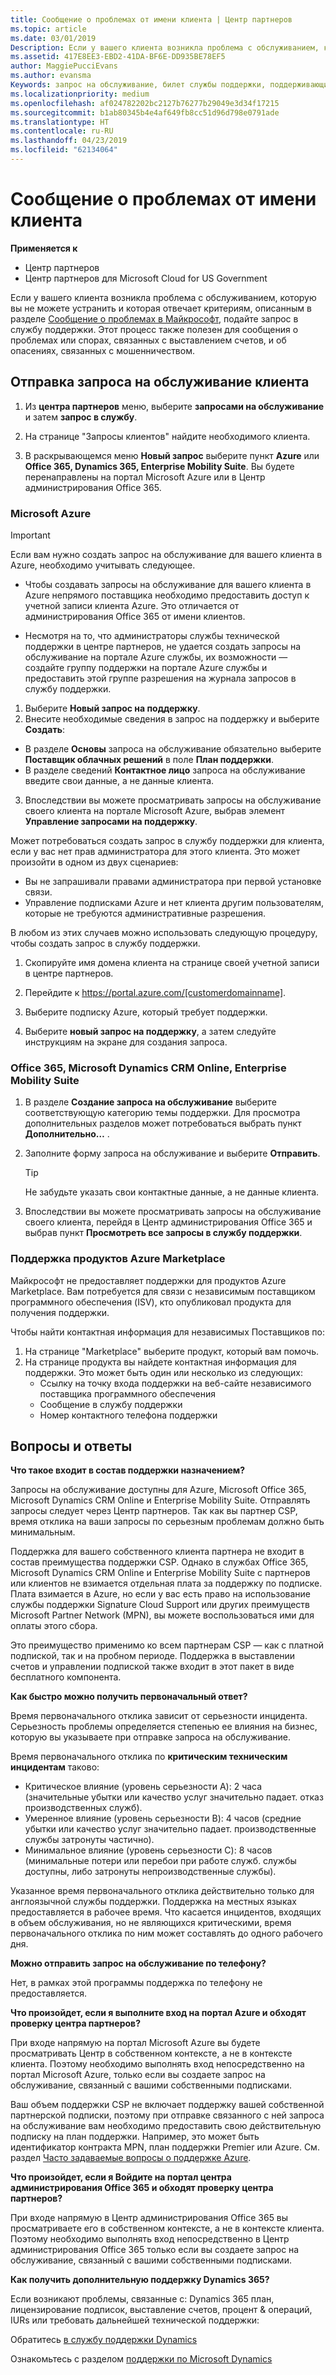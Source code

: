 ```yaml
---
title: Сообщение о проблемах от имени клиента | Центр партнеров
ms.topic: article
ms.date: 03/01/2019
Description: Если у вашего клиента возникла проблема с обслуживанием, которую вы не можете устранить и которая отвечает критериям, описанным в разделе "Сообщение о проблемах в Майкрософт", подайте запрос в службу поддержки.
ms.assetid: 417E8EE3-EBD2-41DA-BF6E-DD935BE78EF5
author: MaggiePucciEvans
ms.author: evansma
Keywords: запрос на обслуживание, билет службы поддержки, поддерживающие назначение, принципу, Azure принципу
ms.localizationpriority: medium
ms.openlocfilehash: af024782202bc2127b76277b29049e3d34f17215
ms.sourcegitcommit: b1ab80345b4e4af649fb8cc51d96d798e0791ade
ms.translationtype: HT
ms.contentlocale: ru-RU
ms.lasthandoff: 04/23/2019
ms.locfileid: "62134064"
---
```

# <a name="report-problems-on-behalf-of-a-customer"></a>Сообщение о проблемах от имени клиента

**Применяется к**

-  Центр партнеров
-  Центр партнеров для Microsoft Cloud for US Government


Если у вашего клиента возникла проблема с обслуживанием, которую вы не можете устранить и которая отвечает критериям, описанным в разделе [Сообщение о проблемах в Майкрософт](escalate-problems-to-microsoft.md), подайте запрос в службу поддержки. Этот процесс также полезен для сообщения о проблемах или спорах, связанных с выставлением счетов, и об опасениях, связанных с мошенничеством.

## <a name="submit-a-service-request-for-a-customer"></a>Отправка запроса на обслуживание клиента

1.  Из **центра партнеров** меню, выберите **запросами на обслуживание** и затем **запрос в службу**. 

2.  На странице "Запросы клиентов" найдите необходимого клиента.

3.  В раскрывающемся меню **Новый запрос** выберите пункт **Azure** или **Office 365, Dynamics 365, Enterprise Mobility Suite**. Вы будете перенаправлены на портал Microsoft Azure или в Центр администрирования Office 365.

### <a name="microsoft-azure"></a>Microsoft Azure

> [!IMPORTANT]
> Если вам нужно создать запрос на обслуживание для вашего клиента в Azure, необходимо учитывать следующее.
>
>- Чтобы создавать запросы на обслуживание для вашего клиента в Azure непрямого поставщика необходимо предоставить доступ к учетной записи клиента Azure. Это отличается от администрирования Office 365 от имени клиентов. 
>
>- Несмотря на то, что администраторы службы технической поддержки в центре партнеров, не удается создать запросы на обслуживание на портале Azure службы, их возможности — создайте группу поддержки на портале Azure службы и предоставить этой группе разрешения на журнала запросов в службу поддержки.

1. Выберите **Новый запрос на поддержку**.
2. Внесите необходимые сведения в запрос на поддержку и выберите **Создать**:
-   В разделе **Основы** запроса на обслуживание обязательно выберите **Поставщик облачных решений** в поле **План поддержки**.
-   В разделе сведений **Контактное лицо** запроса на обслуживание введите свои данные, а не данные клиента.

3. Впоследствии вы можете просматривать запросы на обслуживание своего клиента на портале Microsoft Azure, выбрав элемент **Управление запросами на поддержку**.

Может потребоваться создать запрос в службу поддержки для клиента, если у вас нет прав администратора для этого клиента. Это может произойти в одном из двух сценариев: 
 
-   Вы не запрашивали правами администратора при первой установке связи.
-   Управление подписками Azure и нет клиента другим пользователям, которые не требуются административные разрешения.
 
В любом из этих случаев можно использовать следующую процедуру, чтобы создать запрос в службу поддержки. 

1. Скопируйте имя домена клиента на странице своей учетной записи в центре партнеров.

2. Перейдите к https://portal.azure.com/[customerdomainname]. 

3. Выберите подписку Azure, который требует поддержки.

4. Выберите **новый запрос на поддержку**, а затем следуйте инструкциям на экране для создания запроса. 

 
### <a name="office-365-microsoft-dynamics-crm-online-enterprise-mobility-suite"></a>Office 365, Microsoft Dynamics CRM Online, Enterprise Mobility Suite

1. В разделе **Создание запроса на обслуживание** выберите соответствующую категорию темы поддержки. Для просмотра дополнительных разделов может потребоваться выбрать пункт **Дополнительно…** .    
2. Заполните форму запроса на обслуживание и выберите **Отправить**.

   > [!TIP]
   > Не забудьте указать свои контактные данные, а не данные клиента.

3. Впоследствии вы можете просматривать запросы на обслуживание своего клиента, перейдя в Центр администрирования Office 365 и выбрав пункт **Просмотреть все запросы в службу поддержки**.

### <a name="support-for-azure-marketplace-products"></a>Поддержка продуктов Azure Marketplace

Майкрософт не предоставляет поддержки для продуктов Azure Marketplace. Вам потребуется для связи с независимым поставщиком программного обеспечения (ISV), кто опубликовал продукта для получения поддержки.

Чтобы найти контактная информация для независимых Поставщиков по:

1.  На странице "Marketplace" выберите продукт, который вам помочь.
2.  На странице продукта вы найдете контактная информация для поддержки. Это может быть один или несколько из следующих:
    - Ссылку на точку входа поддержки на веб-сайте независимого поставщика программного обеспечения
    - Сообщение в службу поддержки 
    - Номер контактного телефона поддержки

## <a name="faq"></a>Вопросы и ответы

**Что такое входит в состав поддержки назначением?**

Запросы на обслуживание доступны для Azure, Microsoft Office 365, Microsoft Dynamics CRM Online и Enterprise Mobility Suite. Отправлять запросы следует через Центр партнеров. Так как вы партнер CSP, время отклика на ваши запросы по серьезным проблемам должно быть минимальным.

Поддержка для вашего собственного клиента партнера не входит в состав преимущества поддержки CSP. Однако в службах Office 365, Microsoft Dynamics CRM Online и Enterprise Mobility Suite с партнеров или клиентов не взимается отдельная плата за поддержку по подписке. Плата взимается в Azure, но если у вас есть право на использование службы поддержки Signature Cloud Support или других преимуществ Microsoft Partner Network (MPN), вы можете воспользоваться ими для оплаты этого сбора.

Это преимущество применимо ко всем партнерам CSP — как с платной подпиской, так и на пробном периоде. Поддержка в выставлении счетов и управлении подпиской также входит в этот пакет в виде бесплатного компонента.

**Как быстро можно получить первоначальный ответ?**

Время первоначального отклика зависит от серьезности инцидента. Серьезность проблемы определяется степенью ее влияния на бизнес, которую вы указываете при отправке запроса на обслуживание.

Время первоначального отклика по **критическим техническим инцидентам** таково:

-   Критическое влияние (уровень серьезности A): 2 часа (значительные убытки или качество услуг значительно падает. отказ производственных служб).
-   Умеренное влияние (уровень серьезности B): 4 часов (средние убытки или качество услуг значительно падает. производственные службы затронуты частично).
-   Минимальное влияние (уровень серьезности C): 8 часов (минимальные потери или перебои при работе служб. службы доступны, либо затронуты непроизводственные службы).

Указанное время первоначального отклика действительно только для англоязычной службы поддержки. Поддержка на местных языках предоставляется в рабочее время.
Что касается инцидентов, входящих в объем обслуживания, но не являющихся критическими, время первоначального отклика по ним может составлять до одного рабочего дня.

**Можно отправить запрос на обслуживание по телефону?**

Нет, в рамках этой программы поддержка по телефону не предоставляется.

**Что произойдет, если я выполните вход на портал Azure и обходят проверку центра партнеров?**

При входе напрямую на портал Microsoft Azure вы будете просматривать Центр в собственном контексте, а не в контексте клиента. Поэтому необходимо выполнять вход непосредственно на портал Microsoft Azure, только если вы создаете запрос на обслуживание, связанный с вашими собственными подписками.

Ваш объем поддержки CSP не включает поддержку вашей собственной партнерской подписки, поэтому при отправке связанного с ней запроса на обслуживание вам необходимо предоставить свою действительную подписку на план поддержки. Например, это может быть идентификатор контракта MPN, план поддержки Premier или Azure. См. раздел [Часто задаваемые вопросы о поддержке Azure](https://go.microsoft.com/fwlink/?LinkId=717532).

**Что произойдет, если я Войдите на портал центра администрирования Office 365 и обходят проверку центра партнеров?**

При входе напрямую в Центр администрирования Office 365 вы просматриваете его в собственном контексте, а не в контексте клиента. Поэтому необходимо выполнять вход непосредственно в Центр администрирования Office 365 только если вы создаете запрос на обслуживание, связанный с вашими собственными подписками.

**Как получить дополнительную поддержку Dynamics 365?**

Если возникают проблемы, связанные с: Dynamics 365 план, лицензирование подписок, выставление счетов, процент & операций, IURs или требовать дальнейшей технической поддержки:
 
Обратитесь [в службу поддержки Dynamics](https://docs.microsoft.com/dynamics365/customer-engagement/admin/contact-technical-support)

Ознакомьтесь с разделом [поддержки по Microsoft Dynamics](https://support.microsoft.com/help/4052881/faq-microsoft-dynamics-365-for-unified-operations-iur)



